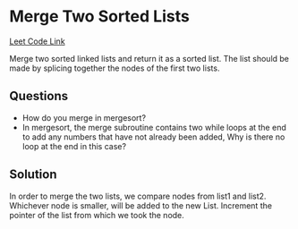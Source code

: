 <h1>Merge Two Sorted Lists</h1>

<a href="https://leetcode.com/problems/merge-two-sorted-lists/">Leet Code Link</a>

Merge two sorted linked lists and return it as a sorted list. The list should be made by splicing together the nodes of the first two lists.

<h2>Questions</h2>

<ul>
    <li>How do you merge in mergesort?</li>
    <li>In mergesort, the merge subroutine contains two while loops at the end to add any numbers that have not already been added, Why is there no loop at the end in this case?</li>
</ul>

<h2>Solution</h2>

In order to merge the two lists, we compare nodes from list1 and list2. Whichever node is smaller, will be added to the new List. Increment the pointer of the list from which we took the node.
